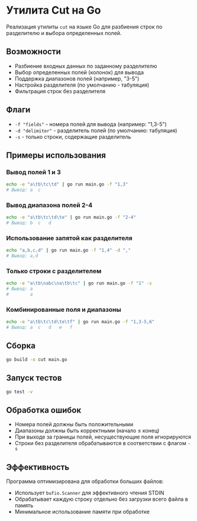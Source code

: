 # Утилита Cut на Go

Реализация утилиты `cut` на языке Go для разбиения строк по разделителю и выбора определенных полей.

## Возможности

- Разбиение входных данных по заданному разделителю
- Выбор определенных полей (колонок) для вывода
- Поддержка диапазонов полей (например, "3-5")
- Настройка разделителя (по умолчанию - табуляция)
- Фильтрация строк без разделителя

## Флаги

- `-f "fields"` - номера полей для вывода (например: "1,3-5")
- `-d "delimiter"` - разделитель полей (по умолчанию: табуляция)
- `-s` - только строки, содержащие разделитель

## Примеры использования

### Вывод полей 1 и 3
```bash
echo -e "a\tb\tc\td" | go run main.go -f "1,3"
# Вывод: a	c
```

### Вывод диапазона полей 2-4
```bash
echo -e "a\tb\tc\td\te" | go run main.go -f "2-4"
# Вывод: b	c	d
```

### Использование запятой как разделителя
```bash
echo "a,b,c,d" | go run main.go -f "1,4" -d ","
# Вывод: a,d
```

### Только строки с разделителем
```bash
echo -e "a\tb\nabc\na\tb\tc" | go run main.go -f "1" -s
# Вывод: a
#        a
```

### Комбинированные поля и диапазоны
```bash
echo -e "a\tb\tc\td\te\tf" | go run main.go -f "1,3-5,6"
# Вывод: a	c	d	e	f
```

## Сборка

```bash
go build -o cut main.go
```

## Запуск тестов

```bash
go test -v
```

## Обработка ошибок

- Номера полей должны быть положительными
- Диапазоны должны быть корректными (начало ≤ конец)
- При выходе за границы полей, несуществующие поля игнорируются
- Строки без разделителя обрабатываются в соответствии с флагом `-s`

## Эффективность

Программа оптимизирована для обработки больших файлов:
- Использует `bufio.Scanner` для эффективного чтения STDIN
- Обрабатывает каждую строку отдельно без загрузки всего файла в память
- Минимальное использование памяти при обработке

